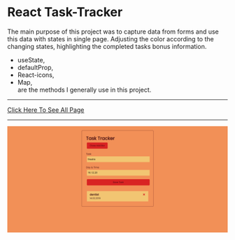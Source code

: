  # React Task-Tracker
The main purpose of this project was to capture data from forms and use this data with states in single page. Adjusting the color according to the changing states, highlighting the completed tasks bonus information.
+ useState, 
+ defaultProp, 
+ React-icons, 
+ Map, <br> are the methods I generally use in this project.
***

[Click Here To See All Page](https://react-task-tracker-app1.netlify.app/)


***
![](https://github.com/mustafa-3/react-task_tracker/blob/master/src/assets/tasktrac.png)
